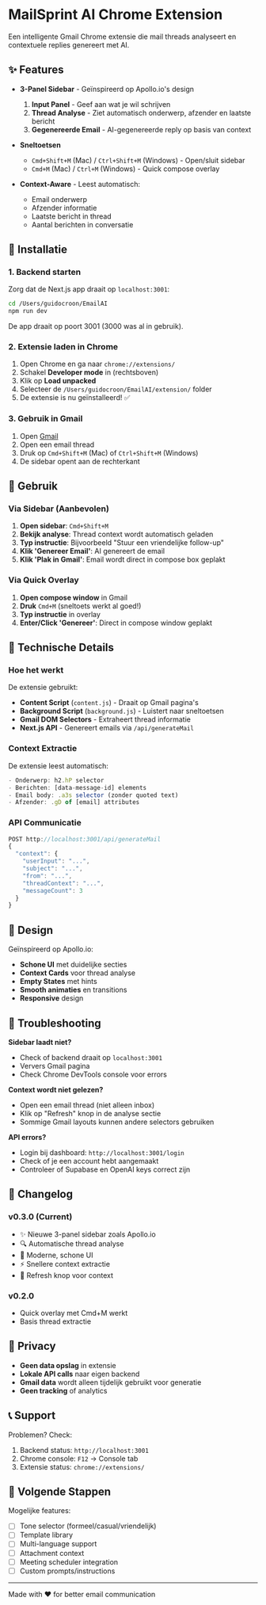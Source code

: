 # MailSprint AI Chrome Extension

Een intelligente Gmail Chrome extensie die mail threads analyseert en contextuele replies genereert met AI.

## ✨ Features

- **3-Panel Sidebar** - Geïnspireerd op Apollo.io's design
  1. **Input Panel** - Geef aan wat je wil schrijven
  2. **Thread Analyse** - Ziet automatisch onderwerp, afzender en laatste bericht
  3. **Gegenereerde Email** - AI-gegenereerde reply op basis van context

- **Sneltoetsen**
  - `Cmd+Shift+M` (Mac) / `Ctrl+Shift+M` (Windows) - Open/sluit sidebar
  - `Cmd+M` (Mac) / `Ctrl+M` (Windows) - Quick compose overlay

- **Context-Aware** - Leest automatisch:
  - Email onderwerp
  - Afzender informatie
  - Laatste bericht in thread
  - Aantal berichten in conversatie

## 🚀 Installatie

### 1. Backend starten

Zorg dat de Next.js app draait op `localhost:3001`:

```bash
cd /Users/guidocroon/EmailAI
npm run dev
```

De app draait op poort 3001 (3000 was al in gebruik).

### 2. Extensie laden in Chrome

1. Open Chrome en ga naar `chrome://extensions/`
2. Schakel **Developer mode** in (rechtsboven)
3. Klik op **Load unpacked**
4. Selecteer de `/Users/guidocroon/EmailAI/extension/` folder
5. De extensie is nu geïnstalleerd! ✅

### 3. Gebruik in Gmail

1. Open [Gmail](https://mail.google.com)
2. Open een email thread
3. Druk op `Cmd+Shift+M` (Mac) of `Ctrl+Shift+M` (Windows)
4. De sidebar opent aan de rechterkant

## 🎯 Gebruik

### Via Sidebar (Aanbevolen)

1. **Open sidebar**: `Cmd+Shift+M`
2. **Bekijk analyse**: Thread context wordt automatisch geladen
3. **Typ instructie**: Bijvoorbeeld "Stuur een vriendelijke follow-up"
4. **Klik 'Genereer Email'**: AI genereert de email
5. **Klik 'Plak in Gmail'**: Email wordt direct in compose box geplakt

### Via Quick Overlay

1. **Open compose window** in Gmail
2. **Druk** `Cmd+M` (sneltoets werkt al goed!)
3. **Typ instructie** in overlay
4. **Enter/Click 'Genereer'**: Direct in compose window geplakt

## 🔧 Technische Details

### Hoe het werkt

De extensie gebruikt:
- **Content Script** (`content.js`) - Draait op Gmail pagina's
- **Background Script** (`background.js`) - Luistert naar sneltoetsen
- **Gmail DOM Selectors** - Extraheert thread informatie
- **Next.js API** - Genereert emails via `/api/generateMail`

### Context Extractie

De extensie leest automatisch:
```javascript
- Onderwerp: h2.hP selector
- Berichten: [data-message-id] elements
- Email body: .a3s selector (zonder quoted text)
- Afzender: .gD of [email] attributes
```

### API Communicatie

```javascript
POST http://localhost:3001/api/generateMail
{
  "context": {
    "userInput": "...",
    "subject": "...",
    "from": "...",
    "threadContext": "...",
    "messageCount": 3
  }
}
```

## 🎨 Design

Geïnspireerd op Apollo.io:
- **Schone UI** met duidelijke secties
- **Context Cards** voor thread analyse
- **Empty States** met hints
- **Smooth animaties** en transitions
- **Responsive** design

## 🐛 Troubleshooting

**Sidebar laadt niet?**
- Check of backend draait op `localhost:3001`
- Ververs Gmail pagina
- Check Chrome DevTools console voor errors

**Context wordt niet gelezen?**
- Open een email thread (niet alleen inbox)
- Klik op "Refresh" knop in de analyse sectie
- Sommige Gmail layouts kunnen andere selectors gebruiken

**API errors?**
- Login bij dashboard: `http://localhost:3001/login`
- Check of je een account hebt aangemaakt
- Controleer of Supabase en OpenAI keys correct zijn

## 📝 Changelog

### v0.3.0 (Current)
- ✨ Nieuwe 3-panel sidebar zoals Apollo.io
- 🔍 Automatische thread analyse
- 🎨 Moderne, schone UI
- ⚡ Snellere context extractie
- 🔄 Refresh knop voor context

### v0.2.0
- Quick overlay met Cmd+M werkt
- Basis thread extractie

## 🔐 Privacy

- **Geen data opslag** in extensie
- **Lokale API calls** naar eigen backend
- **Gmail data** wordt alleen tijdelijk gebruikt voor generatie
- **Geen tracking** of analytics

## 📞 Support

Problemen? Check:
1. Backend status: `http://localhost:3001`
2. Chrome console: `F12` → Console tab
3. Extensie status: `chrome://extensions/`

## 🚀 Volgende Stappen

Mogelijke features:
- [ ] Tone selector (formeel/casual/vriendelijk)
- [ ] Template library
- [ ] Multi-language support
- [ ] Attachment context
- [ ] Meeting scheduler integration
- [ ] Custom prompts/instructions

---

Made with ❤️ for better email communication
